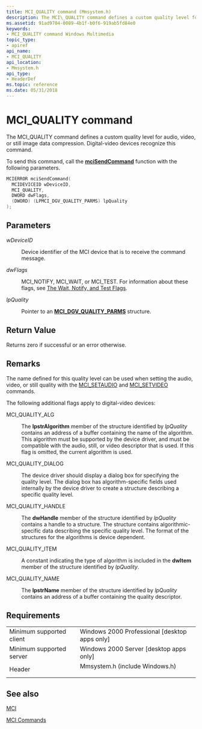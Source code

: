 ```yaml
---
title: MCI_QUALITY command (Mmsystem.h)
description: The MCI\_QUALITY command defines a custom quality level for audio, video, or still image data compression. Digital-video devices recognize this command.
ms.assetid: 91ad9704-0089-4b1f-b0f6-919ab5fd84e0
keywords:
- MCI_QUALITY command Windows Multimedia
topic_type:
- apiref
api_name:
- MCI_QUALITY
api_location:
- Mmsystem.h
api_type:
- HeaderDef
ms.topic: reference
ms.date: 05/31/2018
---
```


# MCI\_QUALITY command

The MCI\_QUALITY command defines a custom quality level for audio, video, or still image data compression. Digital-video devices recognize this command.

To send this command, call the [**mciSendCommand**](https://msdn.microsoft.com/en-us/library/Dd757160(v=VS.85).aspx) function with the following parameters.


```C++
MCIERROR mciSendCommand(
  MCIDEVICEID wDeviceID, 
  MCI_QUALITY, 
  DWORD dwFlags, 
  (DWORD) (LPMCI_DGV_QUALITY_PARMS) lpQuality
);
```



## Parameters

<dl> <dt>

<span id="wDeviceID"></span><span id="wdeviceid"></span><span id="WDEVICEID"></span>*wDeviceID*
</dt> <dd>

Device identifier of the MCI device that is to receive the command message.

</dd> <dt>

<span id="dwFlags"></span><span id="dwflags"></span><span id="DWFLAGS"></span>*dwFlags*
</dt> <dd>

MCI\_NOTIFY, MCI\_WAIT, or MCI\_TEST. For information about these flags, see [The Wait, Notify, and Test Flags](the-wait-notify-and-test-flags.md).

</dd> <dt>

<span id="lpQuality"></span><span id="lpquality"></span><span id="LPQUALITY"></span>*lpQuality*
</dt> <dd>

Pointer to an [**MCI\_DGV\_QUALITY\_PARMS**](/windows/desktop/api/Digitalv/ns-digitalv-mci_dgv_quality_parmsa) structure.

</dd> </dl>

## Return Value

Returns zero if successful or an error otherwise.

## Remarks

The name defined for this quality level can be used when setting the audio, video, or still quality with the [MCI\_SETAUDIO](mci-setaudio.md) and [MCI\_SETVIDEO](mci-setvideo.md) commands.

The following additional flags apply to digital-video devices:

<dl> <dt>

<span id="MCI_QUALITY_ALG"></span><span id="mci_quality_alg"></span>MCI\_QUALITY\_ALG
</dt> <dd>

The **lpstrAlgorithm** member of the structure identified by *lpQuality* contains an address of a buffer containing the name of the algorithm. This algorithm must be supported by the device driver, and must be compatible with the audio, still, or video descriptor that is used. If this flag is omitted, the current algorithm is used.

</dd> <dt>

<span id="MCI_QUALITY_DIALOG"></span><span id="mci_quality_dialog"></span>MCI\_QUALITY\_DIALOG
</dt> <dd>

The device driver should display a dialog box for specifying the quality level. The dialog box has algorithm-specific fields used internally by the device driver to create a structure describing a specific quality level.

</dd> <dt>

<span id="MCI_QUALITY_HANDLE"></span><span id="mci_quality_handle"></span>MCI\_QUALITY\_HANDLE
</dt> <dd>

The **dwHandle** member of the structure identified by *lpQuality* contains a handle to a structure. The structure contains algorithmic-specific data describing the specific quality level. The format of the structures for the algorithms is device dependent.

</dd> <dt>

<span id="MCI_QUALITY_ITEM"></span><span id="mci_quality_item"></span>MCI\_QUALITY\_ITEM
</dt> <dd>

A constant indicating the type of algorithm is included in the **dwItem** member of the structure identified by *lpQuality*.

</dd> <dt>

<span id="MCI_QUALITY_NAME"></span><span id="mci_quality_name"></span>MCI\_QUALITY\_NAME
</dt> <dd>

The **lpstrName** member of the structure identified by *lpQuality* contains an address of a buffer containing the quality descriptor.

</dd> </dl>

## Requirements



|                                     |                                                                                                           |
|-------------------------------------|-----------------------------------------------------------------------------------------------------------|
| Minimum supported client<br/> | Windows 2000 Professional \[desktop apps only\]<br/>                                                |
| Minimum supported server<br/> | Windows 2000 Server \[desktop apps only\]<br/>                                                      |
| Header<br/>                   | <dl> <dt>Mmsystem.h (include Windows.h)</dt> </dl> |



## See also

<dl> <dt>

[MCI](mci.md)
</dt> <dt>

[MCI Commands](mci-commands.md)
</dt> </dl>

 

 






